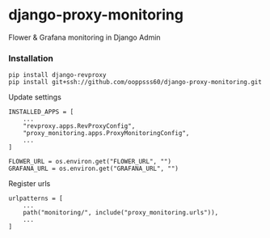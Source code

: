 # django-proxy-monitoring

Flower & Grafana monitoring in Django Admin

### Installation

```
pip install django-revproxy
pip install git+ssh://github.com/ooppsss60/django-proxy-monitoring.git
```
Update settings
```
INSTALLED_APPS = [
    ...
    "revproxy.apps.RevProxyConfig",
    "proxy_monitoring.apps.ProxyMonitoringConfig",
    ...
]

FLOWER_URL = os.environ.get("FLOWER_URL", "")
GRAFANA_URL = os.environ.get("GRAFANA_URL", "")
```
Register urls
```
urlpatterns = [
    ...
    path("monitoring/", include("proxy_monitoring.urls")),
    ...
]
```
